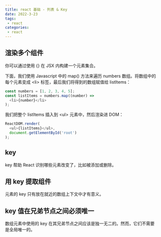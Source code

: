 ```yaml
---
title: react 基础 - 列表 & Key
date: 2022-3-23
tags:
 - react
categories:
 - react
---
```



## 渲染多个组件

你可以通过使用 {} 在 JSX 内构建一个元素集合。

下面，我们使用 Javascript 中的 map() 方法来遍历 numbers 数组。将数组中的每个元素变成 \<li> 标签，最后我们将得到的数组赋值给 listItems：

```js
const numbers = [1, 2, 3, 4, 5];
const listItems = numbers.map((number) =>
  <li>{number}</li>
);
```

我们把整个 listItems 插入到 \<ul> 元素中，然后渲染进 DOM： 

```js
ReactDOM.render(
  <ul>{listItems}</ul>,
  document.getElementById('root')
);
```

## key

key 帮助 React 识别哪些元素改变了，比如被添加或删除。

## 用 key 提取组件

元素的 key 只有放在就近的数组上下文中才有意义。

## key 值在兄弟节点之间必须唯一

数组元素中使用的 key 在其兄弟节点之间应该是独一无二的。然而，它们不需要是全局唯一的。
